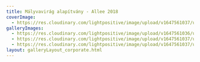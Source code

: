 ```yaml
---
title: Mályvavirág alapítvány - Allee 2018
coverImage:
  - https://res.cloudinary.com/lightpositive/image/upload/v1647561037/uploads/M%C3%A1lyvavir%C3%A1g%20alap%C3%ADtv%C3%A1ny%20-%20Allee%202018/M%C3%A1lyva2.jpg
galleryImages: 
  - https://res.cloudinary.com/lightpositive/image/upload/v1647561036/uploads/M%C3%A1lyvavir%C3%A1g%20alap%C3%ADtv%C3%A1ny%20-%20Allee%202018/M%C3%A1lyva3.jpg
  - https://res.cloudinary.com/lightpositive/image/upload/v1647561037/uploads/M%C3%A1lyvavir%C3%A1g%20alap%C3%ADtv%C3%A1ny%20-%20Allee%202018/M%C3%A1lyva1-1.jpg
  - https://res.cloudinary.com/lightpositive/image/upload/v1647561037/uploads/M%C3%A1lyvavir%C3%A1g%20alap%C3%ADtv%C3%A1ny%20-%20Allee%202018/M%C3%A1lyva2.jpg
layout: galleryLayout_corporate.html
---
```

